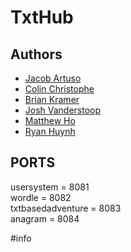# TxtHub

## Authors
- [Jacob Artuso](https://github.com/Hahkobeh)
- [Colin Christophe](https://github.com/Colin-C32)
- [Brian Kramer](https://github.com/BrianKrameruc)
- [Josh Vanderstoop](https://github.com/JVanderstoop)
- [Matthew Ho](https://github.com/Matthueh)
- [Ryan Huynh](https://github.com/R41Ryan)

## PORTS
usersystem = 8081\
wordle = 8082\
txtbasedadventure = 8083\
anagram = 8084

#info
